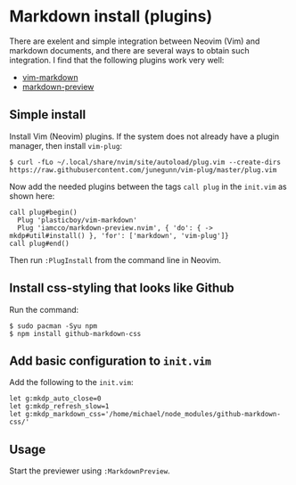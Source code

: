 # Markdown install (plugins)

There are exelent and simple integration between Neovim (Vim) and markdown
documents, and there are several ways to obtain such integration. I find that the following plugins work very well:

* [vim-markdown](https://github.com/plasticboy/vim-markdown)
* [markdown-preview](https://github.com/iamcco/markdown-preview.nvim)

## Simple install 

Install Vim (Neovim) plugins. If the system does not already have a plugin
manager, then install `vim-plug`:

```
$ curl -fLo ~/.local/share/nvim/site/autoload/plug.vim --create-dirs https://raw.githubusercontent.com/junegunn/vim-plug/master/plug.vim
```

Now add the needed plugins between the tags `call plug` in the `init.vim` as
shown here:

```
call plug#begin()
  Plug 'plasticboy/vim-markdown'
  Plug 'iamcco/markdown-preview.nvim', { 'do': { -> mkdp#util#install() }, 'for': ['markdown', 'vim-plug']}
call plug#end()
```

Then run `:PlugInstall` from the command line in Neovim.

## Install css-styling that looks like Github

Run the command:

```
$ sudo pacman -Syu npm
$ npm install github-markdown-css
```

## Add basic configuration to `init.vim`

Add the following to the `init.vim`:

```
let g:mkdp_auto_close=0
let g:mkdp_refresh_slow=1
let g:mkdp_markdown_css='/home/michael/node_modules/github-markdown-css/'
```

## Usage

Start the previewer using `:MarkdownPreview`.
